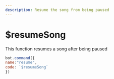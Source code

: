 ```yaml
---
description: Resume the song from being paused
---
```


# $resumeSong

This function resumes a song after being paused

```javascript
bot.command({
name:"resume",
code: `$resumeSong`
})
```



